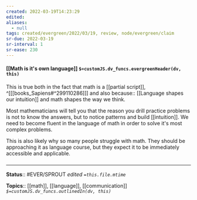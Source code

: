```yaml
---
created: 2022-03-19T14:23:29 
edited: 
aliases:
  - null
tags: created/evergreen/2022/03/19, review, node/evergreen/claim
sr-due: 2022-03-19
sr-interval: 1
sr-ease: 230
---
```


#### [[Math is it's own language]] `$=customJS.dv_funcs.evergreenHeader(dv, this)`

This is true both in the fact that math is a [[partial script]],
^[[[books_Sapiens#^299110286]]]
and also
because:: [[Language shapes our intuition]]
and math shapes the way we think.

Most mathematicians will tell you that the reason you drill practice problems is not to know the answers, but to notice patterns and build [[intuition]]. We need to become fluent in the language of math in order to solve it's most complex problems.

This is also likely why so many people struggle with math. They should be approaching it as language course, but they expect it to be immediately accessible and applicable.

### <hr class="footnote"/>

**Status**:: #EVER/SPROUT
*edited `=this.file.mtime`*

**Topics**:: [[math]], [[language]], [[communication]]
*`$=customJS.dv_funcs.outlinedIn(dv, this)`*
